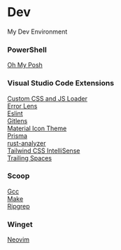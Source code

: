 # Dev
My Dev Environment

### PowerShell
[Oh My Posh](https://ohmyposh.dev/)

### Visual Studio Code Extensions
[Custom CSS and JS Loader](https://marketplace.visualstudio.com/items?itemName=be5invis.vscode-custom-css) \
[Error Lens](https://marketplace.visualstudio.com/items?itemName=usernamehw.errorlens) \
[Eslint](https://marketplace.visualstudio.com/items?itemName=dbaeumer.vscode-eslint) \
[Gitlens](https://marketplace.visualstudio.com/items?itemName=eamodio.gitlens) \
[Material Icon Theme](https://marketplace.visualstudio.com/items?itemName=PKief.material-icon-theme) \
[Prisma](https://marketplace.visualstudio.com/items?itemName=Prisma.prisma) \
[rust-analyzer](https://marketplace.visualstudio.com/items?itemName=rust-lang.rust-analyzer) \
[Tailwind CSS IntelliSense](https://marketplace.visualstudio.com/items?itemName=bradlc.vscode-tailwindcss) \
[Trailing Spaces](https://marketplace.visualstudio.com/items?itemName=shardulm94.trailing-spaces)

### Scoop
[Gcc](https://scoop.sh/#/apps?q=gcc&s=0&d=1&o=true) \
[Make](https://scoop.sh/#/apps?q=make&s=0&d=1&o=true) \
[Ripgrep](https://scoop.sh/#/apps?q=ripgrep&s=0&d=1&o=true)

### Winget
[Neovim](https://winstall.app/apps/Neovim.Neovim)
